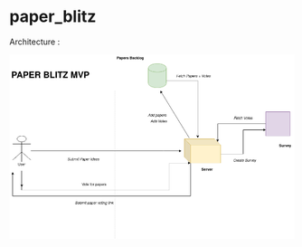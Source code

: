 # paper_blitz

Architecture :

![Architecture](https://github.com/Noezor/paper_blitz/blob/master/paper-blitz.png)
